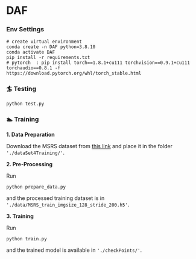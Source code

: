 # DAF

### Env Settings

```
# create virtual environment
conda create -n DAF python=3.8.10
conda activate DAF
pip install -r requirements.txt
# pytorch  : pip install torch==1.8.1+cu111 torchvision==0.9.1+cu111 torchaudio==0.8.1 -f https://download.pytorch.org/whl/torch_stable.html
```

### 🏄 Testing

```
python test.py
```

### 🏊 Training

**1. Data Preparation**

Download the MSRS dataset from [this link](https://github.com/Linfeng-Tang/MSRS) and place it in the folder `'./dataSet4Training/'`.

**2. Pre-Processing**

Run

```
python prepare_data.py
```

and the processed training dataset is in `'./data/MSRS_train_imgsize_128_stride_200.h5'`.

**3. Training**

Run

```
python train.py
```

and the trained model is available in `'./checkPoints/'`.
